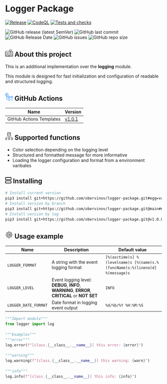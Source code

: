 # Logger Package
[![Release](https://github.com/obervinov/logger-package/actions/workflows/release.yml/badge.svg)](https://github.com/obervinov/logger-package/actions/workflows/release.yml)
[![CodeQL](https://github.com/obervinov/logger-package/actions/workflows/github-code-scanning/codeql/badge.svg)](https://github.com/obervinov/logger-package/actions/workflows/github-code-scanning/codeql)
[![Tests and checks](https://github.com/obervinov/logger-package/actions/workflows/tests.yml/badge.svg?branch=main&event=pull_request)](https://github.com/obervinov/logger-package/actions/workflows/tests.yml)

![GitHub release (latest SemVer)](https://img.shields.io/github/v/release/obervinov/logger-package?style=for-the-badge)
![GitHub last commit](https://img.shields.io/github/last-commit/obervinov/logger-package?style=for-the-badge)
![GitHub Release Date](https://img.shields.io/github/release-date/obervinov/logger-package?style=for-the-badge)
![GitHub issues](https://img.shields.io/github/issues/obervinov/logger-package?style=for-the-badge)
![GitHub repo size](https://img.shields.io/github/repo-size/obervinov/logger-package?style=for-the-badge)

## <img src="https://github.com/obervinov/_templates/blob/main/icons/book.png" width="25" title="about"> About this project
This is an additional implementation over the **logging** module.

This module is designed for fast initialization and configuration of readable and structured logging.

## <img src="https://github.com/obervinov/_templates/blob/main/icons/github-actions.png" width="25" title="github-actions"> GitHub Actions
| Name  | Version |
| ------------------------ | ----------- |
| GitHub Actions Templates | [v1.0.1](https://github.com/obervinov/_templates/tree/v1.0.1) |


## <img src="https://github.com/obervinov/_templates/blob/main/icons/requirements.png" width="25" title="functions"> Supported functions
- Color selection depending on the logging level
- Structured and formatted message for more informative
- Loading the logger configuration and format from a environment varibales

## <img src="https://github.com/obervinov/_templates/blob/main/icons/stack2.png" width="20" title="install"> Installing
```bash
# Install current version
pip3 install git+https://github.com/obervinov/logger-package.git#egg=vault
# Install version by branch
pip3 install git+https://github.com/obervinov/logger-package.git@main#egg=vault
# Install version by tag
pip3 install git+https://github.com/obervinov/logger-package.git@v1.0.0#egg=vault
```

## <img src="https://github.com/obervinov/_templates/blob/main/icons/config.png" width="25" title="usage"> Usage example
| Name  | Description | Default value |
| ------------------------ | ------------------------------------------------ | ------------------------ |
| `LOGGER_FORMAT` | A string with the event logging format | `[%(asctime)s] %(levelname)s [%(name)s.%(funcName)s:%(lineno)d] %(message)s` |
| `LOGGER_LEVEL` | Event logging level: **DEBUG**, **INFO**, **WARNING**, **ERROR**, **CRITICAL** or **NOT SET** | `INFO` |
| `LOGGER_DATE_FORMAT` | Date format in logging event output | `%d/%b/%Y %H:%M:%S` |

```python
"""Import module"""
from logger import log

"""Examples"""
"""error"""
log.error(f"[class.{__class__.__name__}] this error: {error}")

"""warning"""
log.warning(f"[class.{__class__.__name__}] this warning: {warn}")

"""info"""
log.info(f"[class.{__class__.__name__}] this info: {info}")
```
